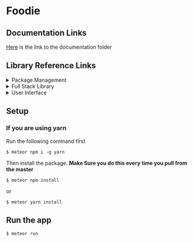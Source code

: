 # Foodie

## Documentation Links

[Here](https://github.com/bobby569/Foodie/tree/master/docs) is the link to the documentation folder

## Library Reference Links

<details>
<summary>Package Management</summary>
<ul>
<li>[Node & npm](https://nodejs.org/en/)</li>
<li>[yarn](https://yarnpkg.com/en/)</li>
</ul>
</details>

<details>
<summary>Full Stack Library</summary>
<ul>
<li>[Meteor](https://www.meteor.com/)</li>
<li>[React](https://reactjs.org/)</li>
</ul>
</details>

<details>
<summary>User Interface</summary>
<ul>
<li>[Material-UI](http://www.material-ui.com/#/)</li>
<li>[antd](https://ant.design/docs/react/introduce)</li>
</ul>
</details>

## Setup

### If you are using yarn

Run the following command first

```
$ meteor npm i -g yarn
```

Then install the package. **Make Sure you do this every time you pull from the master**

```
$ meteor npm install
```

or

```
$ meteor yarn install
```

## Run the app

```
$ meteor run
```

